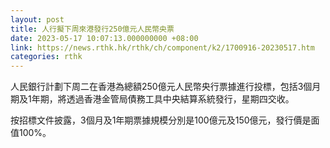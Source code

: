 ```yaml
---
layout: post
title: 人行擬下周來港發行250億元人民幣央票
date: 2023-05-17 10:07:13.000000000 +08:00
link: https://news.rthk.hk/rthk/ch/component/k2/1700916-20230517.htm
categories: rthk
---
```


人民銀行計劃下周二在香港為總額250億元人民幣央行票據進行投標，包括3個月期及1年期，將透過香港金管局債務工具中央結算系統發行，星期四交收。

按招標文件披露，3個月及1年期票據規模分別是100億元及150億元，發行價是面值100%。
